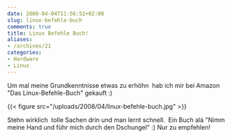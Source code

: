 ```yaml
---
date: 2008-04-04T11:56:52+02:00
slug: linux-befehle-buch
comments: true
title: Linux Befehle Buch!
aliases:
- /archives/21
categories:
- Hardware
- Linux
---
```


Um mal meine Grundkenntnisse etwas zu erhöhn  hab ich mir bei Amazon "Das
Linux-Befehle-Buch" gekauft :)

{{< figure src="/uploads/2008/04/linux-befehle-buch.jpg" >}}

Stehn wirklich  tolle Sachen drin und man lernt schnell.  Ein Buch alá
"Nimm meine Hand und führ mich durch den Dschungel" :) Nur zu empfehlen!
